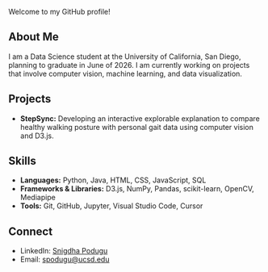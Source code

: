 Welcome to my GitHub profile!

## About Me
I am a Data Science student at the University of California, San Diego, planning to graduate in June of 2026. I am currently working on projects that involve computer vision, machine learning, and data visualization. 

## Projects
- **StepSync:** Developing an interactive explorable explanation to compare healthy walking posture with personal gait data using computer vision and D3.js.

## Skills
- **Languages:** Python, Java, HTML, CSS, JavaScript, SQL
- **Frameworks & Libraries:** D3.js, NumPy, Pandas, scikit-learn, OpenCV, Mediapipe
- **Tools:** Git, GitHub, Jupyter, Visual Studio Code, Cursor

## Connect
- LinkedIn: [Snigdha Podugu](https://www.linkedin.com/in/snigdha-podugu-841ab3255/)
- Email: [spodugu@ucsd.edu](mailto:spodugu@ucsd.edu)
